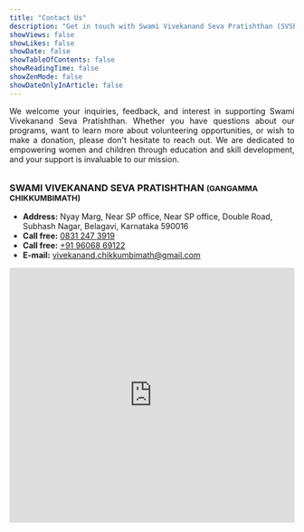 ```yaml
---
title: "Contact Us"
description: "Get in touch with Swami Vivekanand Seva Pratishthan (SVSP). Find our address, phone number, email, and location."
showViews: false
showLikes: false
showDate: false
showTableOfContents: false
showReadingTime: false
showZenMode: false
showDateOnlyInArticle: false
---
```


<p style="margin-bottom: 2rem; text-align: justify">We welcome your inquiries, feedback, and interest in supporting Swami Vivekanand Seva Pratishthan. Whether you have questions about our programs, want to learn more about volunteering opportunities, or wish to make a donation, please don't hesitate to reach out.  We are dedicated to empowering women and children through education and skill development, and your support is invaluable to our mission.</p>

### SWAMI VIVEKANAND SEVA PRATISHTHAN <small>(GANGAMMA CHIKKUMBIMATH)</small>

<ul>
    <li><strong>Address:</strong> Nyay Marg, Near SP office, Near SP office, Double Road, Subhash Nagar, Belagavi, Karnataka 590016</li>
    <li><strong>Call free:</strong> <a href="tel:08312473919">0831 247 3919</a></li>
    <li><strong>Call free:</strong> <a href="tel:+919606869122">+91 96068 69122</a></li>
    <li><strong>E-mail:</strong> <a href="mailto:vivekanand.chikkumbimath@gmail.com">vivekanand.chikkumbimath@gmail.com</a></li>
</ul>

<!-- Google Maps Embed -->
<iframe src="https://www.google.com/maps/embed?pb=!1m18!1m12!1m3!1d3835.7431419297916!2d74.52223277499699!3d15.974344784684725!2m3!1f0!2f0!3f0!3m2!1i1024!2i768!4f13.1!3m3!1m2!1s0x3bbf669f797c1545%3A0x8f59b465b97f655c!2sShivanand%20Kalyanshetti!5e0!3m2!1sen!2sin!4v1707934455673!5m2!1sen!2sin" width="100%" height="450" style="border:0;" allowfullscreen="" loading="lazy" referrerpolicy="no-referrer-when-downgrade"></iframe>